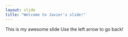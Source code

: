 ```yaml
---
layout: slide
title: "Welcome to Javier's slide!"
---
```

This is my awesome slide
Use the left arrow to go back!
